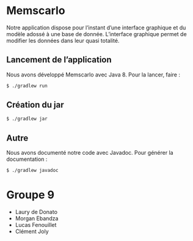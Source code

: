 # Memscarlo

Notre application dispose pour l’instant d’une interface graphique et du modèle
adossé à une base de donnée. L’interface graphique permet de modifier les données
dans leur quasi totalité.

## Lancement de l’application

Nous avons développé Memscarlo avec Java 8. Pour la lancer, faire :

``` sh
$ ./gradlew run
```

## Création du jar

``` sh
$ ./gradlew jar
```

## Autre

Nous avons documenté notre code avec Javadoc. Pour générer la documentation :

``` sh
$ ./gradlew javadoc
```

# Groupe 9
- Laury de Donato
- Morgan Ebandza
- Lucas Fenouillet
- Clément Joly
